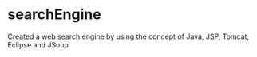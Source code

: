 # searchEngine
Created a web search engine by using the concept of Java, JSP, Tomcat, Eclipse and JSoup 

